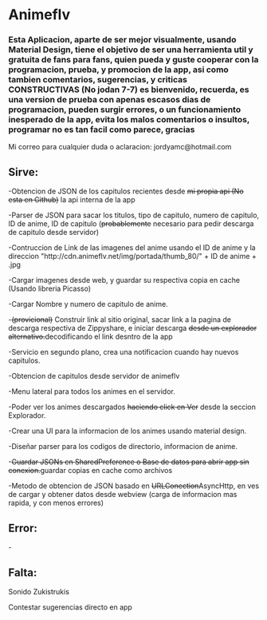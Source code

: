 # Animeflv 
<h3>Esta Aplicacion, aparte de ser mejor visualmente, usando Material Design, tiene el objetivo de ser una herramienta util y gratuita de fans para fans, quien pueda y guste cooperar con la programacion, prueba, y promocion de la app, asi como tambien comentarios, sugerencias, y criticas CONSTRUCTIVAS (No jodan 7-7) es bienvenido, recuerda, es una version de prueba con apenas escasos dias de programacion, pueden surgir errores, o un funcionamiento inesperado de la app, evita los malos comentarios o insultos, programar no es tan facil como parece, gracias</h3>
<p>Mi correo para cualquier duda o aclaracion: jordyamc@hotmail.com</p>
<p></p>
<p><b><h2>Sirve:</h2></b></p>
<p>-Obtencion de JSON de los capitulos recientes desde <del>mi propia api (No esta en Github)</del> la api interna de la app</p>
<p>-Parser de JSON para sacar los titulos, tipo de capitulo, numero de capitulo, ID de anime, ID de capitulo (<del>probablemente</del> necesario para pedir descarga de capitulo desde servidor)</p>
<p>-Contruccion de Link de las imagenes del anime usando el ID de anime y la direccion "http://cdn.animeflv.net/img/portada/thumb_80/" + ID de anime + .jpg</p>
<p>-Cargar imagenes desde web, y guardar su respectiva copia en cache (Usando libreria Picasso)</p>
<p>-Cargar Nombre y numero de capitulo de anime.</p>
<p>-<del>(provicional)</del> Construir link al sitio original, sacar link a la pagina de descarga respectiva de Zippyshare, e iniciar descarga <del>desde un explorador alternativo.</del>decodificando el link desntro de la app</p>
<p>-Servicio en segundo plano, crea una notificacion cuando hay nuevos capitulos.</p>
<p>-Obtencion de capitulos desde servidor de animeflv</p>
<p>-Menu lateral para todos los animes en el servidor.</p>
<p>-Poder ver los animes descargados <del>haciendo click en Ver</del> desde la seccion Explorador.</p>
<p>-Crear una UI para la informacion de los animes usando material design.</p>
<p>-Diseñar parser para los codigos de directorio, informacion de anime.</p>
<p>-<del>Guardar JSONs en SharedPreference o Base de datos para abrir app sin conexion.</del>guardar copias en cache como archivos</p>
<p>-Metodo de obtencion de JSON basado en <del>URLConection</del>AsyncHttp, en ves de cargar y obtener datos desde webview (carga de informacion mas rapida, y con menos errores)</p>

<p><b><h2>Error:</h2></b></p>
<p>-</p>

<p><b><h2>Falta:</h2></b></p>
<p>Sonido Zukistrukis</p>
<p>Contestar sugerencias directo en app</p>
